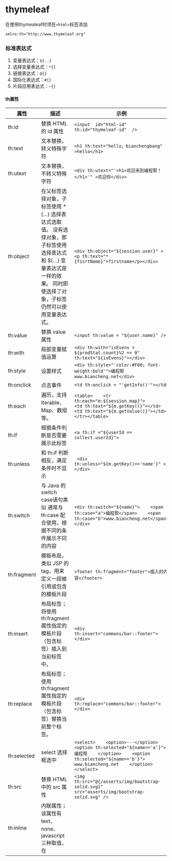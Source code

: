 # thymeleaf

在使用thymealeaf时须在`<html>`标签添加

```html
xmlns:th="http://www.thymeleaf.org"
```

### 标准表达式

1. 变量表达式：`${..}`
2. 选择变量表达式：`*{}`
3. 链接表达式：`@{}`
4. 国际化表达式：`#{}`
5. 片段应用表达式：`~{}`

#### th属性

| 属性        | 描述                                                         | 示例                                                         |
| ----------- | ------------------------------------------------------------ | ------------------------------------------------------------ |
| th:id       | 替换 HTML 的 id 属性                                         | `<input  id="html-id"  th:id="thymeleaf-id"  />`             |
| th:text     | 文本替换，转义特殊字符                                       | `<h1 th:text="hello，bianchengbang" >hello</h1>`             |
| th:utext    | 文本替换，不转义特殊字符                                     | `<div th:utext="'<h1>欢迎来到编程帮！</h1>'" >欢迎你</div>`  |
| th:object   | 在父标签选择对象，子标签使用 *{…} 选择表达式选取值。  没有选择对象，那子标签使用选择表达式和 ${…} 变量表达式是一样的效果。  同时即使选择了对象，子标签仍然可以使用变量表达式。 | `<div th:object="${session.user}" >    <p th:text="*{fisrtName}">firstname</p></div>` |
| th:value    | 替换 value 属性                                              | `<input th:value = "${user.name}" />`                        |
| th:with     | 局部变量赋值运算                                             | `<div th:with="isEvens = ${prodStat.count}%2 == 0"  th:text="${isEvens}"></div>` |
| th:style    | 设置样式                                                     | `<div th:style="'color:#F00; font-weight:bold'">编程帮 www.biancheng.net</div>` |
| th:onclick  | 点击事件                                                     | `<td th:onclick = "'getInfo()'"></td>`                       |
| th:each     | 遍历，支持 Iterable、Map、数组等。                           | `<table>    <tr th:each="m:${session.map}">        <td th:text="${m.getKey()}"></td>        <td th:text="${m.getValue()}"></td>    </tr></table>` |
| th:if       | 根据条件判断是否需要展示此标签                               | `<a th:if ="${userId == collect.userId}">`                   |
| th:unless   | 和 th:if 判断相反，满足条件时不显示                          | ` <div th:unless="${m.getKey()=='name'}" ></div>`            |
| th:switch   | 与 Java 的 switch case语句类似  通常与 th:case 配合使用，根据不同的条件展示不同的内容 | `<div th:switch="${name}">    <span th:case="a">编程帮</span>    <span th:case="b">www.biancheng.net</span></div>` |
| th:fragment | 模板布局，类似 JSP 的 tag，用来定义一段被引用或包含的模板片段 | `<footer th:fragment="footer">插入的内容</footer>`           |
| th:insert   | 布局标签；  将使用 th:fragment 属性指定的模板片段（包含标签）插入到当前标签中。 | `<div th:insert="commons/bar::footer"></div>`                |
| th:replace  | 布局标签；  使用 th:fragment 属性指定的模板片段（包含标签）替换当前整个标签。 | `<div th:replace="commons/bar::footer"></div>`               |
| th:selected | select 选择框选中                                            | `<select>    <option>---</option>    <option th:selected="${name=='a'}">        编程帮    </option>    <option th:selected="${name=='b'}">        www.biancheng.net    </option></select>` |
| th:src      | 替换 HTML 中的 src 属性                                      | `<img  th:src="@{/asserts/img/bootstrap-solid.svg}" src="asserts/img/bootstrap-solid.svg" />` |
| th:inline   | 内联属性；  该属性有 text、none、javascript 三种取值，  在 <script> 标签中使用时，js 代码中可以获取到后台传递页面的对象。 | `<script type="text/javascript" th:inline="javascript">    var name = /*[[${name}]]*/ 'bianchengbang';    alert(name)</script>` |
| th:action   | 替换表单提交地址                                             | `<form th:action="@{/user/login}" th:method="post"></form>`  |

